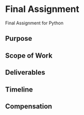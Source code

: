 # Final Assignment
Final Assignment for Python


## Purpose



## Scope of Work



## Deliverables



## Timeline



## Compensation
